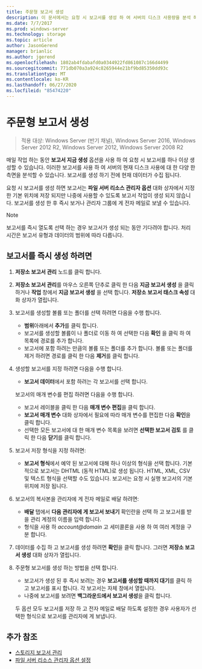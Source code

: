 ```yaml
---
title: 주문형 보고서 생성
description: 이 문서에서는 요청 시 보고서를 생성 하 여 서버의 디스크 사용량을 분석 하는 방법을 설명 합니다.
ms.date: 7/7/2017
ms.prod: windows-server
ms.technology: storage
ms.topic: article
author: JasonGerend
manager: brianlic
ms.author: jgerend
ms.openlocfilehash: 1802ab4fdabafd0a0344922fd861087c166d4499
ms.sourcegitcommit: 771db070a3a924c8265944e21bf9bd85350dd93c
ms.translationtype: MT
ms.contentlocale: ko-KR
ms.lasthandoff: 06/27/2020
ms.locfileid: "85474220"
---
```

# <a name="generate-reports-on-demand"></a>주문형 보고서 생성

> 적용 대상: Windows Server (반기 채널), Windows Server 2016, Windows Server 2012 R2, Windows Server 2012, Windows Server 2008 R2

매일 작업 하는 동안 **보고서 지금 생성** 옵션을 사용 하 여 요청 시 보고서를 하나 이상 생성할 수 있습니다. 이러한 보고서를 사용 하 여 서버의 현재 디스크 사용에 대 한 다양 한 측면을 분석할 수 있습니다. 보고서를 생성 하기 전에 현재 데이터가 수집 됩니다.

요청 시 보고서를 생성 하면 보고서는 **파일 서버 리소스 관리자 옵션** 대화 상자에서 지정한 기본 위치에 저장 되지만 나중에 사용할 수 있도록 보고서 작업이 생성 되지 않습니다. 보고서를 생성 한 후 즉시 보거나 관리자 그룹에 게 전자 메일로 보낼 수 있습니다.

> [!Note]
> 보고서를 즉시 열도록 선택 하는 경우 보고서가 생성 되는 동안 기다려야 합니다. 처리 시간은 보고서 유형과 데이터의 범위에 따라 다릅니다.

## <a name="to-generate-reports-immediately"></a>보고서를 즉시 생성 하려면

1. **저장소 보고서 관리** 노드를 클릭 합니다.

2. **저장소 보고서 관리**를 마우스 오른쪽 단추로 클릭 한 다음 **지금 보고서 생성** 을 클릭 하거나 **작업** 창에서 **지금 보고서 생성** 을 선택 합니다. **저장소 보고서 태스크 속성** 대화 상자가 열립니다.

3. 보고서를 생성할 볼륨 또는 폴더를 선택 하려면 다음을 수행 합니다.

   -   **범위**아래에서 **추가**를 클릭 합니다.
   -   보고서를 생성할 볼륨이 나 폴더로 이동 하 여 선택한 다음 **확인** 을 클릭 하 여 목록에 경로를 추가 합니다.
   -   보고서에 포함 하려는 만큼의 볼륨 또는 폴더를 추가 합니다. 볼륨 또는 폴더를 제거 하려면 경로를 클릭 한 다음 **제거**를 클릭 합니다.

4. 생성할 보고서를 지정 하려면 다음을 수행 합니다.

    -   **보고서 데이터**에서 포함 하려는 각 보고서를 선택 합니다.

   보고서의 매개 변수를 편집 하려면 다음을 수행 합니다.

   -   보고서 레이블을 클릭 한 다음 **매개 변수 편집**을 클릭 합니다.
   -   **보고서 매개 변수** 대화 상자에서 필요에 따라 매개 변수를 편집한 다음 **확인**을 클릭 합니다.
   -  선택한 모든 보고서에 대 한 매개 변수 목록을 보려면 **선택한 보고서 검토** 를 클릭 한 다음 **닫기**를 클릭 합니다.

5. 보고서 저장 형식을 지정 하려면:

   -  **보고서 형식**에서 예약 된 보고서에 대해 하나 이상의 형식을 선택 합니다. 기본적으로 보고서는 DHTML (동적 HTML)로 생성 됩니다. HTML, XML, CSV 및 텍스트 형식을 선택할 수도 있습니다. 보고서는 요청 시 실행 보고서의 기본 위치에 저장 됩니다.

6. 보고서의 복사본을 관리자에 게 전자 메일로 배달 하려면:

   - **배달** 탭에서 **다음 관리자에 게 보고서 보내기** 확인란을 선택 하 고 보고서를 받을 관리 계정의 이름을 입력 합니다.
   - 형식을 사용 하 <em>account@domain</em> 고 세미콜론을 사용 하 여 여러 계정을 구분 합니다.

7. 데이터를 수집 하 고 보고서를 생성 하려면 **확인**을 클릭 합니다. 그러면 **저장소 보고서 생성** 대화 상자가 열립니다.

8. 주문형 보고서를 생성 하는 방법을 선택 합니다.

   -   보고서가 생성 된 후 즉시 보려는 경우 **보고서를 생성할 때까지 대기**를 클릭 하 고 보고서를 표시 합니다. 각 보고서는 자체 창에서 열립니다.
   -   나중에 보고서를 보려면 **백그라운드에서 보고서 생성**을 클릭 합니다.

   두 옵션 모두 보고서를 저장 하 고 전자 메일로 배달 하도록 설정한 경우 사용자가 선택한 형식으로 보고서를 관리자에 게 보냅니다.

## <a name="additional-references"></a>추가 참조

-   [스토리지 보고서 관리](storage-reports-management.md)
-   [파일 서버 리소스 관리자 옵션 설정](setting-file-server-resource-manager-options.md)

